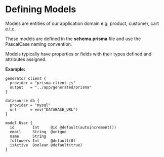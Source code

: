 # Defining Models

Models are entities of our application domain e.g. product, customer, cart e.t.c.

These models are defined in the **schema.prisma** file and use the PascalCase naming convention.

Models typically have properties or fields with their types defined and attributes assigned.

**Example:**

```tsx
generator client {
  provider = "prisma-client-js"
  output   = "../app/generated/prisma"
}

datasource db {
  provider = "mysql"
  url      = env("DATABASE_URL")
}

model User {
  id        Int     @id @default(autoincrement())
  email     String  @unique
  name      String
  followers Int     @default(0)
  isActive  Boolean @default(true)
}

```